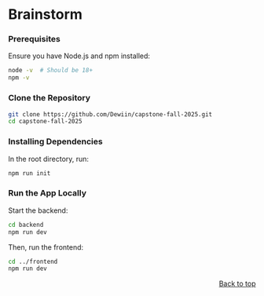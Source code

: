 # Brainstorm

### Prerequisites
Ensure you have Node.js and npm installed:
```sh
node -v  # Should be 18+  
npm -v
```

### Clone the Repository
```sh
git clone https://github.com/Dewiin/capstone-fall-2025.git
cd capstone-fall-2025
```

### Installing Dependencies
In the root directory, run:
```sh
npm run init
```

### Run the App Locally
Start the backend:
```sh
cd backend
npm run dev
```
Then, run the frontend:
```sh
cd ../frontend 
npm run dev
```
<p align="right"><a href="#readme-top">Back to top</a></p>